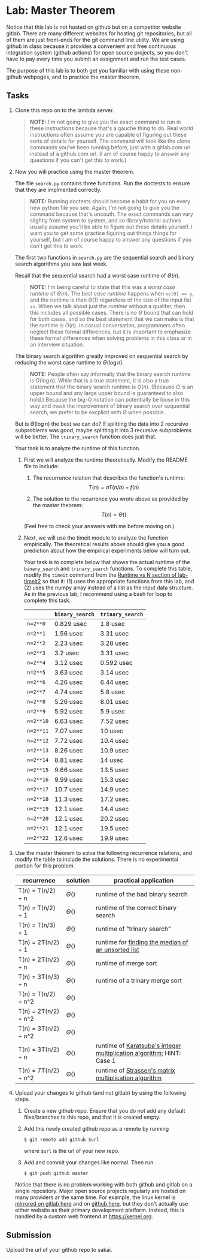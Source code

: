 # Lab: Master Theorem

Notice that this lab is not hosted on github but on a competitor website gitlab.
There are many different websites for hosting git repositories,
but all of them are just front-ends for the git command line utility.
We are using github in class because it provides a convenient and free continuous integration system (github actions) for open source projects,
so you don't have to pay every time you submit an assignment and run the test cases.

The purpose of this lab is to both get you familiar with using these non-github webpages, and to practice the master theorem.

## Tasks

1. Clone this repo on to the lambda server.

    > **NOTE:**
    > I'm not going to give you the exact command to run in these instructions because that's a gauche thing to do.
    > Real world instructions often assume you are capable of figuring out these sorts of details for yourself.
    > The command will look like the clone commands you've been running before, just with a gitlab.com url instead of a github.com url.
    > (I am of course happy to answer any questions if you can't get this to work.)

1. Now you will practice using the master theorem.

    The file `search.py` contains three functions.
    Run the doctests to ensure that they are implmented correctly.

    > **NOTE:**
    > Running doctests should become a habit for you on every new python file you see.
    > Again, I'm not going to give you the command because that's uncouth.
    > The exact commands can vary slightly from system to system,
    > and so library/tutorial authors usually assume you'll be able to figure out these details yourself.
    > I want you to get some practice figuring out things things for yourself,
    > but I am of course happy to answer any questions if you can't get this to work.

    The first two functions in `search.py` are the sequential search and binary search algorithms you saw last week.

    Recall that the sequential search had a worst case runtime of $\Theta(n)$.

    > **NOTE:**
    > I'm being careful to state that this was a *worst case runtime* of $\Theta(n)$.
    > The *best case runtime* happens when `xs[0] == y`,
    > and the runtime is then $\Theta(1)$ regardless of the size of the input list `xs`.
    > When we talk about just the *runtime* without a qualifer,
    > then this includes all possible cases.
    > There is no $\Theta$ bound that can hold for both cases,
    > and so the best statement that we can make is that the runtime is $O(n)$.
    > In casual conversation, programmers often neglect these formal differences,
    > but it is important to emphasize these formal differences when solving problems in this class or in an interview situation.

    The binary search algorithm greatly improved on sequential search by reducing the worst case runtime to $\Theta(\log n)$.

    > **NOTE:**
    > People often say informally that the binary search runtime is $O(\log n)$.
    > While that is a true statement, it is also a true statement that the binary search runtime is $O(n)$.
    > (Because $O$ is an upper bound and any large upper bound is guaranteed to also hold.)
    > Because the big-O notation can potentially be loose in this way and mask the improvement of binary search over sequential search,
    > we prefer to be excplicit with $\Theta$ when possible.

    But is $\Theta(\log n)$ the best we can do?
    If splitting the data into 2 recursive subproblems was good,
    maybe splitting it into 3 recursive subproblems will be better.
    The `trinary_search` function does just that.

    Your task is to analyze the runtime of this function.

    1. First we will analyze the runtime theoretically.
        Modify the README file to include:
    
        1. The recurrence relation that describes the function's runtime:
            $$T(n) = aT(n/b) + f(n)$$

        1. The solution to the recurrence you wrote above as provided by the master theorem:
            $$T(n) = \Theta()$$

        (Feel free to check your answers with me before moving on.)
    
    1. Next, we will use the timeit module to analyze the function empirically.
        The theoretical results above should give you a good prediction about how the empirical experiments below will turn out.

        Your task is to complete below that shows the actual runtime of the `binary_search` and `trinary_search` functions.
        To complete this table, modify the `timeit` command from the [Runtime vs N section of lab-timeit2](https://github.com/mikeizbicki/lab-timeit2#runtime-vs-n) so that it: (1) uses the appropriate functions from this lab, and (2) uses the numpy array instead of a list as the input data structure.
        As in the previous lab, I recommend using a bash for loop to complete this task.

        |                | `binary_search`           | `trinary_search`      |
        | -------------- | ------------------------- | --------------------- | 
        | `n=2**0`       |     0.829 usec            |        1.8 usec       |
        | `n=2**1`       |      1.56 usec            |       3.31 usec       |
        | `n=2**2`       |      2.23 usec            |       3.28 usec       |
        | `n=2**3`       |       3.2 usec            |       3.31 usec       |
        | `n=2**4`       |      3.12 usec            |      0.592 usec       |
        | `n=2**5`       |      3.63 usec            |       3.14 usec       |
        | `n=2**6`       |      4.26 usec            |       6.44 usec       |
        | `n=2**7`       |      4.74 usec            |        5.8 usec       |
        | `n=2**8`       |      5.26 usec            |       8.01 usec       |
        | `n=2**9`       |      5.92 usec            |        5.9 usec       |
        | `n=2**10`      |      6.63 usec            |       7.52 usec       |
        | `n=2**11`      |      7.07 usec            |         10 usec       |
        | `n=2**12`      |      7.72 usec            |       10.4 usec       |
        | `n=2**13`      |      8.26 usec            |       10.9 usec       |
        | `n=2**14`      |      8.81 usec            |         14 usec       |
        | `n=2**15`      |      9.66 usec            |       13.5 usec       |
        | `n=2**16`      |      9.99 usec            |       15.3 usec       |
        | `n=2**17`      |      10.7 usec            |       14.9 usec       |
        | `n=2**18`      |      11.3 usec            |       17.2 usec       |
        | `n=2**19`      |      12.1 usec            |       14.4 usec       |
        | `n=2**20`      |      12.1 usec            |       20.2 usec       |
        | `n=2**21`      |      12.1 usec            |       19.5 usec       |
        | `n=2**22`      |      12.6 usec            |       19.9 usec       |


1. Use the master theorem to solve the following recurrence relations,
    and modify the table to include the solutions.
    There is no experimental portion for this problem.

    | recurrence           | solution                       | practical application                     |
    | -------------------- | ------------------------------ | ----------------------------------------- |
    | T(n) = T(n/2) + n    | $\Theta(                    )$ | runtime of the bad binary search          |
    | T(n) = T(n/2) + 1    | $\Theta(                    )$ | runtime of the correct binary search      |
    | T(n) = T(n/3) + 1    | $\Theta(                    )$ | runtime of "trinary search"               |
    | T(n) = 2T(n/2) + 1   | $\Theta(                    )$ | runtime for [finding the median of an unsorted list](https://en.wikipedia.org/wiki/Quickselect) |
    | T(n) = 2T(n/2) + n   | $\Theta(                    )$ | runtime of merge sort                     |
    | T(n) = 3T(n/3) + n   | $\Theta(                    )$ | runtime of a trinary merge sort           |
    | T(n) = T(n/2) + n^2  | $\Theta(                    )$ |                                           |
    | T(n) = 2T(n/2) + n^2 | $\Theta(                    )$ |                                           |
    | T(n) = 3T(n/2) + n^2 | $\Theta(                    )$ |                                           |
    | T(n) = 3T(n/2) + n   | $\Theta(                    )$ | runtime of [Karatsuba's integer multiplication algorithm](https://en.wikipedia.org/wiki/Karatsuba_algorithm); HINT: Case 1 |
    | T(n) = 7T(n/2) + n^2 | $\Theta(                    )$ | runtime of [Strassen's matrix multiplication algorithm](https://en.wikipedia.org/wiki/Strassen_algorithm) |

1. Upload your changes to github (and not gitlab) by using the following steps.

    1. Create a new github repo.
        Ensure that you do not add any default files/branches to this repo, and that it is created empty.

    1. Add this newly created github repo as a remote by running
        ```
        $ git remote add github $url
        ```
        where `$url` is the url of your new repo.

    1. Add and commit your changes like normal.
        Then run
        ```
        $ git push github master
        ```
    
    Notice that there is no problem working with both github and gitlab on a single repository.
    Major open source projects regularly are hosted on many providers ar the same time.
    For example, the linux kernel is [mirrored on gitlab here](https://gitlab.com/linux-kernel/linux) and on [github here](https://github.com/torvalds/linux),
    but they don't actually use either website as their primary development platform.
    Instead, this is handled by a custom web frontend at <https://kernel.org>.

## Submission

Upload the url of your github repo to sakai.
